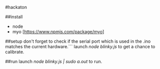 #hackaton

##install
* node
* myo [https://www.npmjs.com/package/myo]

##setup
don't forget to check if the serial port which is used in the .ino matches the current hardware.```
launch *node blinky.js* to get a chance to calibrate.

##run
launch *node blinky.js | sudo a.out* to run.
